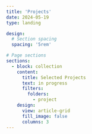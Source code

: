 ```yaml
---
title: 'Projects'
date: 2024-05-19
type: landing

design:
  # Section spacing
  spacing: '5rem'

# Page sections
sections:
  - block: collection
    content:
      title: Selected Projects
      text: in progress
      filters:
        folders:
          - project
    design:
      view: article-grid
      fill_image: false
      columns: 3
---
```

